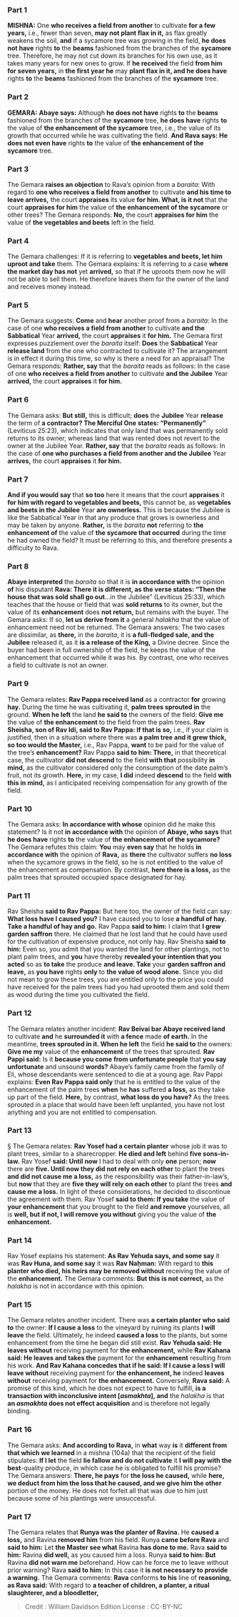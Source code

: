 
### Part 1
<strong>MISHNA:</strong> One <b>who receives a field from another</b> to cultivate <b>for a few years,</b> i.e., fewer than seven, <b>may not plant flax in it,</b> as flax greatly weakens the soil, <b>and</b> if a sycamore tree was growing in the field, <b>he does not have</b> rights <b>to</b> the <b>beams</b> fashioned from the branches of the <b>sycamore</b> tree. Therefore, he may not cut down its branches for his own use, as it takes many years for new ones to grow. If <b>he received</b> the field <b>from him for seven years,</b> in <b>the first year he</b> may <b>plant flax in it, and he does have</b> rights <b>to</b> the <b>beams</b> fashioned from the branches of the <b>sycamore</b> tree.

### Part 2
<strong>GEMARA:</strong> <b>Abaye says:</b> Although <b>he does not have</b> rights <b>to</b> the <b>beams</b> fashioned from the branches of the <b>sycamore</b> tree, <b>he does have</b> rights <b>to</b> the value of <b>the enhancement of the sycamore</b> tree, i.e., the value of its growth that occurred while he was cultivating the field. <b>And Rava says: He does not even have</b> rights <b>to</b> the value of <b>the enhancement of the sycamore</b> tree.

### Part 3
The Gemara <b>raises an objection</b> to Rava’s opinion from a <i>baraita</i>: With regard to <b>one who receives a field from another</b> to cultivate <b>and his time to leave arrives,</b> the court <b>appraises</b> its value <b>for him. What, is it not</b> that the court <b>appraises for him</b> the value of <b>the enhancement of the sycamore</b> or other trees? The Gemara responds: <b>No,</b> the court <b>appraises for him</b> the value of <b>the vegetables and beets</b> left in the field.

### Part 4
The Gemara challenges: If it is referring to <b>vegetables and beets, let him uproot and take</b> them. The Gemara explains: It is referring to a case <b>where the market day has not</b> yet <b>arrived,</b> so that if he uproots them now he will not be able to sell them. He therefore leaves them for the owner of the land and receives money instead.

### Part 5
The Gemara suggests: <b>Come</b> and <b>hear</b> another proof from a <i>baraita</i>: In the case of one <b>who receives a field from another</b> to cultivate <b>and the Sabbatical</b> Year <b>arrived,</b> the court <b>appraises</b> it <b>for him.</b> The Gemara first expresses puzzlement over the <i>baraita</i> itself: <b>Does</b> the <b>Sabbatical</b> Year <b>release land</b> from the one who contracted to cultivate it? The arrangement is in effect it during this time, so why is there a need for an appraisal? The Gemara responds: <b>Rather, say</b> that the <i>baraita</i> reads as follows: In the case of one <b>who receives a field from another</b> to cultivate <b>and the Jubilee</b> Year <b>arrived,</b> the court <b>appraises</b> it <b>for him.</b>

### Part 6
The Gemara asks: <b>But still,</b> this is difficult; <b>does</b> the <b>Jubilee</b> Year <b>release</b> the term of <b>a contractor? The Merciful One states: “Permanently”</b> (Leviticus 25:23), which indicates that only land that was permanently sold returns to its owner, whereas land that was rented does not revert to the owner at the Jubilee Year. <b>Rather, say</b> that the <i>baraita</i> reads as follows: In the case of <b>one who purchases a field from another and the Jubilee</b> Year <b>arrives,</b> the court <b>appraises</b> it <b>for him.</b>

### Part 7
<b>And if you would say</b> that <b>so too</b> here it means that the court <b>appraises</b> it <b>for him with regard to vegetables and beets,</b> this cannot be, as <b>vegetables and beets in the Jubilee</b> Year <b>are ownerless.</b> This is because the Jubilee is like the Sabbatical Year in that any produce that grows is ownerless and may be taken by anyone. <b>Rather,</b> is the <i>baraita</i> <b>not</b> referring to <b>the enhancement of</b> the value of <b>the sycamore that occurred</b> during the time he had owned the field? It must be referring to this, and therefore presents a difficulty to Rava.

### Part 8
<b>Abaye interpreted</b> the <i>baraita</i> so that it is <b>in accordance with</b> the opinion <b>of</b> his disputant <b>Rava: There it is different, as the verse states: “Then the house that was sold shall go out</b>…in the Jubilee” (Leviticus 25:33), which teaches that the house or field that was <b>sold returns</b> to its owner, but the value of its <b>enhancement</b> does <b>not return,</b> but remains with the buyer. The Gemara asks: If so, <b>let us derive from it</b> a general <i>halakha</i> that the value of enhancement need not be returned. The Gemara answers: The two cases are dissimilar, as <b>there,</b> in the <i>baraita</i>, it is <b>a full-fledged sale, and the Jubilee</b> released it, as it <b>is a release of the King,</b> a Divine decree. Since the buyer had been in full ownership of the field, he keeps the value of the enhancement that occurred while it was his. By contrast, one who receives a field to cultivate is not an owner.

### Part 9
The Gemara relates: <b>Rav Pappa received land</b> as a contractor <b>for</b> growing <b>hay.</b> During the time he was cultivating it, <b>palm trees sprouted in</b> the ground. <b>When he left</b> the land <b>he said to</b> the owners of the field: <b>Give me</b> the value of <b>the enhancement</b> to the field from the palm trees. <b>Rav Sheisha, son of Rav Idi, said to Rav Pappa: If that is so,</b> i.e., if your claim is justified, then in a situation where there was <b>a palm tree and it grew thick, so too would the Master,</b> i.e., Rav Pappa, <b>want</b> to be paid for the value of the tree’s <b>enhancement?</b> Rav Pappa <b>said to him: There,</b> in that theoretical case, the cultivator <b>did not descend</b> to the field <b>with that</b> possibility <b>in mind,</b> as the cultivator considered only the consumption of the date palm’s fruit, not its growth. <b>Here,</b> in my case, <b>I did</b> indeed <b>descend</b> to the field <b>with this in mind,</b> as I anticipated receiving compensation for any growth of the field.

### Part 10
The Gemara asks: <b>In accordance with whose</b> opinion did he make this statement? Is it not <b>in accordance with</b> the opinion of <b>Abaye, who says</b> that <b>he does have</b> rights <b>to</b> the value of <b>the enhancement of the sycamore?</b> The Gemara refutes this claim: <b>You</b> may <b>even say</b> that he holds <b>in accordance with</b> the opinion of <b>Rava,</b> as <b>there</b> the cultivator suffers <b>no loss</b> when the sycamore grows in the field, so he is not entitled to the value of the enhancement as compensation. By contrast, <b>here there is a loss,</b> as the palm trees that sprouted occupied space designated for hay.

### Part 11
Rav Sheisha <b>said to Rav Pappa:</b> But here too, the owner of the field can say: <b>What loss have I caused you?</b> I have caused you to lose <b>a handful of hay. Take a handful of hay and go.</b> Rav Pappa <b>said to him:</b> I claim that <b>I grew garden saffron</b> there. He claimed that he lost land that he could have used for the cultivation of expensive produce, not only hay. Rav Sheisha <b>said to him:</b> Even so, you admit that you wanted the land for other plantings, not to plant palm trees, and <b>you</b> have thereby <b>revealed your intention that you acted</b> so as <b>to take</b> the produce <b>and leave. Take</b> your <b>garden saffron and leave,</b> as <b>you have</b> rights <b>only</b> to <b>the value of wood alone.</b> Since you did not mean to grow these trees, you are entitled only to the price you could have received for the palm trees had you had uprooted them and sold them as wood during the time you cultivated the field.

### Part 12
The Gemara relates another incident: <b>Rav Beivai bar Abaye received land</b> to cultivate <b>and</b> he <b>surrounded it</b> with <b>a fence</b> made <b>of earth.</b> In the meantime, <b>trees sprouted in it. When he left</b> the field <b>he said to</b> the owners: <b>Give me my</b> value of the <b>enhancement</b> of the trees that sprouted. <b>Rav Pappi said:</b> Is it <b>because you come from unfortunate people</b> that <b>you say unfortunate</b> and unsound <b>words?</b> Abaye’s family came from the family of Eli, whose descendants were sentenced to die at a young age. Rav Pappi explains: <b>Even Rav Pappa said only</b> that he is entitled to the value of the enhancement of the palm trees <b>when</b> he <b>has</b> suffered <b>a loss,</b> as they take up part of the field. <b>Here,</b> by contrast, <b>what loss do you have?</b> As the trees sprouted in a place that would have been left unplanted, you have not lost anything and you are not entitled to compensation.

### Part 13
§ The Gemara relates: <b>Rav Yosef had a certain planter</b> whose job it was to plant trees, similar to a sharecropper. <b>He died and left</b> behind <b>five sons-in-law.</b> Rav Yosef <b>said: Until now</b> I had to deal with only <b>one</b> person; <b>now</b> there are <b>five. Until now they did not rely on each other</b> to plant the trees <b>and did not cause me a loss,</b> as the responsibility was their father-in-law’s, but <b>now</b> that they are <b>five they will rely on each other</b> to plant the trees <b>and cause me a loss.</b> In light of these considerations, he decided to discontinue the agreement with them. Rav Yosef <b>said to them: If you take</b> the value of <b>your enhancement</b> that you brought to the field <b>and remove</b> yourselves, all is <b>well, but if not, I will remove you without</b> giving you the value of <b>the enhancement.</b>

### Part 14
Rav Yosef explains his statement: <b>As Rav Yehuda says, and some say</b> it was <b>Rav Huna, and some say</b> it was <b>Rav Naḥman:</b> With regard to <b>this planter who died, his heirs may be removed without</b> receiving the value of the <b>enhancement.</b> The Gemara comments: <b>But this is not correct,</b> as the <i>halakha</i> is not in accordance with this opinion.

### Part 15
The Gemara relates another incident. There was <b>a certain planter who said to</b> the owner: <b>If I cause a loss</b> to the vineyard by ruining its plants <b>I will leave</b> the field. Ultimately, he indeed <b>caused a loss</b> to the plants, but some enhancement from the time he began did still exist. <b>Rav Yehuda said: He leaves without</b> receiving payment for <b>the enhancement,</b> while <b>Rav Kahana said: He leaves and takes the</b> payment for the <b>enhancement</b> resulting from his work. <b>And Rav Kahana concedes that if he said: If I cause a loss I will leave without</b> receiving payment for <b>the enhancement, he</b> indeed <b>leaves without</b> receiving payment for <b>the enhancement.</b> Conversely, <b>Rava said:</b> A promise of this kind, which he does not expect to have to fulfill, <b>is a transaction with inconclusive intent [<i>asmakhta</i>], and</b> the <i>halakha</i> is that <b>an <i>asmakhta</i> does not effect acquisition</b> and is therefore not legally binding.

### Part 16
The Gemara asks: <b>And according to Rava,</b> in <b>what</b> way <b>is</b> it <b>different from that which we learned</b> in a mishna (104a) that the recipient of the field stipulates: <b>If I let</b> the field <b>lie fallow and do not cultivate</b> it <b>I will pay with the best</b>-quality produce, in which case he is obligated to fulfill his promise? The Gemara answers: <b>There, he pays</b> for <b>the loss he caused,</b> while <b>here, we deduct from him the loss that he caused, and we give him the other</b> portion of the money. He does not forfeit all that was due to him just because some of his plantings were unsuccessful.

### Part 17
The Gemara relates that <b>Runya was the planter of Ravina.</b> He <b>caused a loss,</b> and Ravina <b>removed him</b> from his field. Runya <b>came before Rava</b> and <b>said to him:</b> Let <b>the Master see what</b> Ravina <b>has done to me.</b> Rava <b>said to him:</b> Ravina <b>did well,</b> as you caused him a loss. Runya <b>said to him: But</b> Ravina <b>did not warn me</b> beforehand. How can he force me to leave without prior warning? Rava <b>said to him:</b> In this case it <b>is not necessary to provide a warning.</b> The Gemara comments: <b>Rava</b> conforms <b>to his</b> line of <b>reasoning, as Rava said:</b> With regard to <b>a teacher of children, a planter, a ritual slaughterer, and a bloodletter,</b>

>Credit : William Davidson Edition
>License : CC-BY-NC